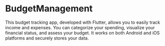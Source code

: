 # BudgetManagement
This budget tracking app, developed with Flutter, allows you to easily track income and expenses. You can categorize your spending, visualize your financial status, and assess your budget. It works on both Android and iOS platforms and securely stores your data.
